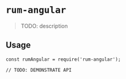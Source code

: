 # `rum-angular`

> TODO: description

## Usage

```
const rumAngular = require('rum-angular');

// TODO: DEMONSTRATE API
```
